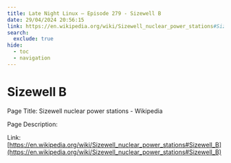 ```yaml
---
title: Late Night Linux – Episode 279 - Sizewell B
date: 29/04/2024 20:56:15
link: https://en.wikipedia.org/wiki/Sizewell_nuclear_power_stations#Sizewell_B
search:
  exclude: true
hide:
  - toc
  - navigation
---
```


# Sizewell B

Page Title: Sizewell nuclear power stations - Wikipedia

Page Description:  

Link: [https://en.wikipedia.org/wiki/Sizewell_nuclear_power_stations#Sizewell_B](https://en.wikipedia.org/wiki/Sizewell_nuclear_power_stations#Sizewell_B)